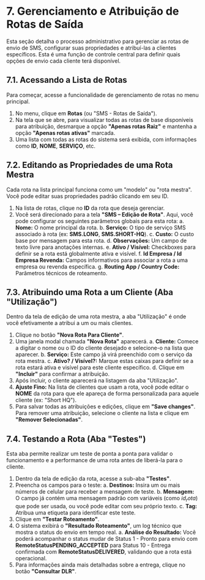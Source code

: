 # 7. Gerenciamento e Atribuição de Rotas de Saída

Esta seção detalha o processo administrativo para gerenciar as rotas de envio de SMS, configurar suas propriedades e atribuí-las a clientes específicos. Esta é uma função de controle central para definir quais opções de envio cada cliente terá disponível.

## 7.1. Acessando a Lista de Rotas

Para começar, acesse a funcionalidade de gerenciamento de rotas no menu principal.

1.  No menu, clique em **Rotas** (ou "SMS - Rotas de Saída").
2.  Na tela que se abre, para visualizar todas as rotas de base disponíveis para atribuição, desmarque a opção **"Apenas rotas Raiz"** e mantenha a opção **"Apenas rotas ativas"** marcada.
3.  Uma lista com todas as rotas do sistema será exibida, com informações como **ID**, **NOME**, **SERVIÇO**, etc.

## 7.2. Editando as Propriedades de uma Rota Mestra

Cada rota na lista principal funciona como um "modelo" ou "rota mestra". Você pode editar suas propriedades padrão clicando em seu ID.

1.  Na lista de rotas, clique no **ID** da rota que deseja gerenciar.
2.  Você será direcionado para a tela **"SMS – Edição de Rota"**. Aqui, você pode configurar os seguintes parâmetros globais para esta rota:
    a. **Nome:** O nome principal da rota.
    b. **Serviço:** O tipo de serviço SMS associado à rota (ex: **SMS.LONG**, **SMS.SHORT-HQ**).
    c. **Custo:** O custo base por mensagem para esta rota.
    d. **Observações:** Um campo de texto livre para anotações internas.
    e. **Ativo / Visível:** Checkboxes para definir se a rota está globalmente ativa e visível.
    f. **Id Empresa / Id Empresa Revenda:** Campos informativos para associar a rota a uma empresa ou revenda específica.
    g. **Routing App / Country Code:** Parâmetros técnicos de roteamento.

## 7.3. Atribuindo uma Rota a um Cliente (Aba "Utilização")

Dentro da tela de edição de uma rota mestra, a aba "Utilização" é onde você efetivamente a atribui a um ou mais clientes.

1.  Clique no botão **"Nova Rota Para Cliente"**.
2.  Uma janela modal chamada **"Nova Rota"** aparecerá.
    a. **Cliente:** Comece a digitar o nome ou o ID do cliente desejado e selecione-o na lista que aparecer.
    b. **Serviço:** Este campo já virá preenchido com o serviço da rota mestra.
    c. **Ativo? / Visível?:** Marque estas caixas para definir se a rota estará ativa e visível para este cliente específico.
    d. Clique em **"Incluir"** para confirmar a atribuição.
3.  Após incluir, o cliente aparecerá na listagem da aba "Utilização".
4.  **Ajuste Fino:** Na lista de clientes que usam a rota, você pode editar o **NOME** da rota para que ele apareça de forma personalizada para aquele cliente (ex: "Short HQ").
5.  Para salvar todas as atribuições e edições, clique em **"Save changes"**. Para remover uma atribuição, selecione o cliente na lista e clique em **"Remover Selecionadas"**.

## 7.4. Testando a Rota (Aba "Testes")

Esta aba permite realizar um teste de ponta a ponta para validar o funcionamento e a performance de uma rota antes de liberá-la para o cliente.

1.  Dentro da tela de edição da rota, acesse a sub-aba **"Testes"**.
2.  Preencha os campos para o teste:
    a. **Destinos:** Insira um ou mais números de celular para receber a mensagem de teste.
    b. **Mensagem:** O campo já contém uma mensagem padrão com variáveis (como $id_rota$) que pode ser usada, ou você pode editar com seu próprio texto.
    c. **Tag:** Atribua uma etiqueta para identificar este teste.
3.  Clique em **"Testar Roteamento"**.
4.  O sistema exibirá o **"Resultado Roteamento"**, um log técnico que mostra o status do envio em tempo real.
    a. **Análise do Resultado:** Você poderá acompanhar o status mudar de Status 1 - Pronto para envio com **RemoteStatusPENDING_ACCEPTED** para Status 10 - Entrega confirmada com **RemoteStatusDELIVERED**, validando que a rota está operacional.
5.  Para informações ainda mais detalhadas sobre a entrega, clique no botão **"Consultar DLR"**.